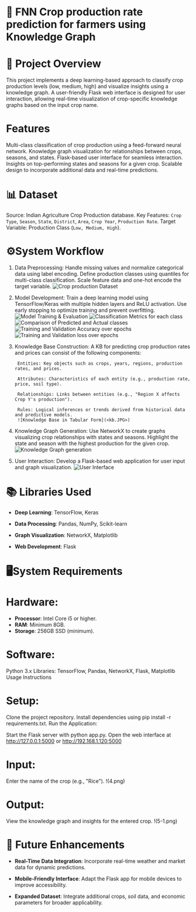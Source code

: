 # 🌾 **FNN Crop production rate prediction for farmers using Knowledge Graph**

# 📜 **Project Overview**
This project implements a deep learning-based approach to classify crop production levels (low, medium, high) and visualize insights using a knowledge graph. A user-friendly Flask web interface is designed for user interaction, allowing real-time visualization of crop-specific knowledge graphs based on the input crop name.

# Features
Multi-class classification of crop production using a feed-forward neural network.
Knowledge graph visualization for relationships between crops, seasons, and states.
Flask-based user interface for seamless interaction.
Insights on top-performing states and seasons for a given crop.
Scalable design to incorporate additional data and real-time predictions.

# 📊 **Dataset**
Source: Indian Agriculture Crop Production database.
Key Features:
`Crop Type`, `Season`, `State`, `District`, `Area`, `Crop Year`, `Production Rate`.
Target Variable: Production Class (`Low, Medium, High`).

# ⚙️**System Workflow**
1) Data Preprocessing:
        Handle missing values and normalize categorical data using label encoding.
        Define production classes using quantiles for multi-class classification.
        Scale feature data and one-hot encode the target variable.
        ![Crop production Dataset](dataset.JPG)
2) Model Development:
        Train a deep learning model using TensorFlow/Keras with multiple hidden layers and ReLU activation.
        Use early stopping to optimize training and prevent overfitting.
        ![Model Training & Evaluation](ar3.PNG)
        ![Classification Metrics for each class](classi.JPG)
        ![Comparison of Predicted and Actual classes](comp.JPG)
        ![Training and Validation Accuracy over epochs](acc.JPG)
        ![Training and Validation loss over epochs](loss.JPG)
3) Knowledge Base Construction:
        A KB for predicting crop production rates and prices can consist of the following components:

        Entities: Key objects such as crops, years, regions, production rates, and prices.

        Attributes: Characteristics of each entity (e.g., production rate, price, soil type).

        Relationships: Links between entities (e.g., "Region X affects Crop Y's production").

        Rules: Logical inferences or trends derived from historical data and predictive models.
        ![Knowledge Base in Tabular Form](<kb.JPG>)
        
4) Knowledge Graph Generation:
        Use NetworkX to create graphs visualizing crop relationships with states and seasons.
        Highlight the state and season with the highest production for the given crop.
        ![Knowledge Graph generation](<result image.JPG>)
5) User Interaction:
        Develop a Flask-based web application for user input and graph visualization.
        ![User Interface](5.png)


# 📚 **Libraries Used**

- **Deep Learning**: TensorFlow, Keras

- **Data Processing**: Pandas, NumPy, Scikit-learn

- **Graph Visualization**: NetworkX, Matplotlib

- **Web Development**: Flask

# 🖥️**System Requirements**
# Hardware:
- **Processor**: Intel Core i5 or higher.
- **RAM**: Minimum 8GB.
- **Storage**: 256GB SSD (minimum).

# Software:
Python 3.x
Libraries: TensorFlow, Pandas, NetworkX, Flask, Matplotlib
Usage Instructions

# Setup:

Clone the project repository.
Install dependencies using pip install -r requirements.txt.
Run the Application:

Start the Flask server with python app.py.
Open the web interface at http://127.0.0.1:5000 or http://192.168.1.120:5000

# Input:
Enter the name of the crop (e.g., "Rice").
!(4.png)

# Output:
View the knowledge graph and insights for the entered crop.
!(5-1.png)

# 🔮 **Future Enhancements**
- **Real-Time Data Integration**: Incorporate real-time weather and market data for dynamic predictions.

- **Mobile-Friendly Interface**: Adapt the Flask app for mobile devices to improve accessibility.

- **Expanded Dataset**: Integrate additional crops, soil data, and economic parameters for broader applicability.
